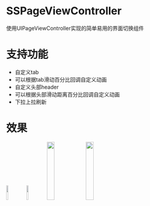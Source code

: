 # SSPageViewController
使用UIPageViewController实现的简单易用的界面切换组件
# 支持功能
- 自定义tab
- 可以根据tab滑动百分比回调自定义动画
- 自定义头部header
- 可以根据头部滑动距离百分比回调自定义动画
- 下拉上拉刷新
# 效果
<img src="https://github.com/namesubai/SSPageViewController/blob/main/默认tab.gif" width = 10% height = 10% />
<img src="https://github.com/namesubai/SSPageViewController/blob/main/自定义tab.gif" width = 10% height = 10% />
<img src="https://github.com/namesubai/SSPageViewController/blob/main/上下拉刷新.gif" width = 20% height = 20% />
<img src="https://github.com/namesubai/SSPageViewController/blob/main/头部图片放大.gif" width = 20% height = 20% />

